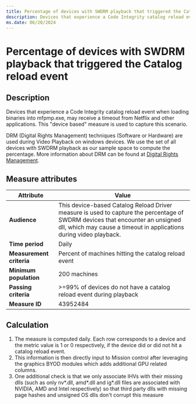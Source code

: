 ```yaml
---
title: Percentage of devices with SWDRM playback that triggered the Catalog reload event
description: Devices that experience a Code Integrity catalog reload event when loading binaries into mfpmp.exe, may receive a timeout from Netflix and other applications. This "device based" measure is used to capture this scenario.
ms.date: 06/20/2024
---
```


#  Percentage of devices with SWDRM playback that triggered the Catalog reload event

## Description

Devices that experience a Code Integrity catalog reload event when loading binaries into mfpmp.exe, may receive a timeout from Netflix and other applications. This "device based" measure is used to capture this scenario.

DRM (Digital Rights Management) techniques (Software or Hardware) are used during Video Playback on windows devices. We use the set of all devices with SWDRM playback as our sample space to compute the percentage. More information about DRM can be found at [Digital Rights Management](../audio/digital-rights-management.md).

## Measure attributes

| Attribute | Value |
|--|--|
| **Audience** | This device-based Catalog Reload Driver measure is used to capture the percentage of SWDRM devices that encounter an unsigned dll, which may cause a timeout in applications during video playback. |
| **Time period** | Daily |
| **Measurement criteria** | Percent of machines hitting the catalog reload event |
| **Minimum population** | 200 machines |
| **Passing criteria** | >=99% of devices do not have a catalog reload event during playback|
| **Measure ID** | 43952484 |

## Calculation

1. The measure is computed daily. Each row corresponds to a device and the metric value is 1 or 0 respectively, if the device did or did not hit a catalog reload event.
2. This information is then directly input to Mission control after leveraging the graphics BYOD modules which adds additional GPU related columns.
3. One additional check is that we only associate IHVs with their missing dlls (such as only nv*.dll, amd*.dll and ig*.dll files are associated with NVIDIA, AMD and Intel respectively) so that third party dlls with missing page hashes and unsigned OS dlls don't corrupt this measure